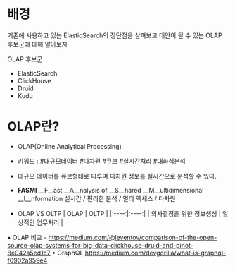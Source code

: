 # 배경

기존에 사용하고 있는 ElasticSearch의 장단점을 살펴보고 대안이 될 수 있는 OLAP 후보군에 대해 알아보자

OLAP 후보군
- ElasticSearch
- ClickHouse
- Druid
- Kudu


# OLAP란?
- OLAP(Online Analytical Processing)
- 키워드 : #대규모데이터 #다차원 #큐브 #실시간처리 #대화식분석  
- 대규모 데이터를 큐브형태로 다루며 다차원 정보를 실시간으로 분석할 수 있다.
- __FASMI__ __F__ast __A__nalysis of __S__hared __M__ultidimensional __I__nformation
  실시간 / 편리한 분석 / 멀티 엑세스 / 다차원

- OLAP VS OLTP
  | OLAP | OLTP |
  |:----:|:----:|
  | 의사결정을 위한 정보생성 | 일상적인 업무처리 |


• OLAP 비교 
	- https://medium.com/@leventov/comparison-of-the-open-source-olap-systems-for-big-data-clickhouse-druid-and-pinot-8e042a5ed1c7
• GraphQL
https://medium.com/devgorilla/what-is-graphql-f0902a959e4

